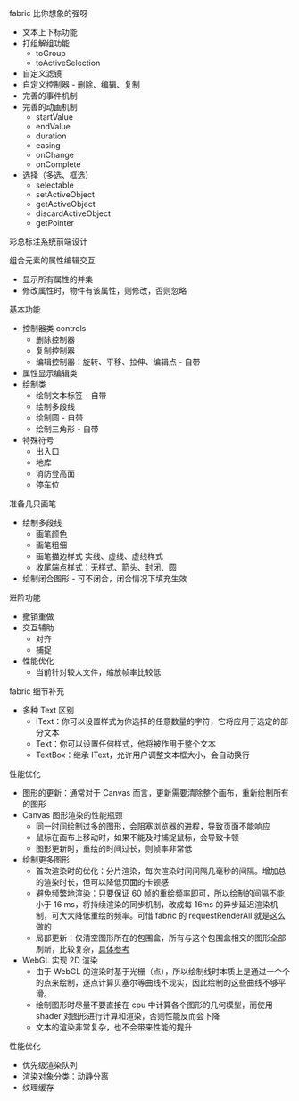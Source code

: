 fabric 比你想象的强呀
* 文本上下标功能
* 打组解组功能
  * toGroup
  * toActiveSelection
* 自定义滤镜
* 自定义控制器 - 删除、编辑、复制
* 完善的事件机制
* 完善的动画机制
  * startValue
  * endValue
  * duration
  * easing
  * onChange
  * onComplete
* 选择（多选、框选）
  * selectable
  * setActiveObject
  * getActiveObject
  * discardActiveObject
  * getPointer

彩总标注系统前端设计

组合元素的属性编辑交互
* 显示所有属性的并集
* 修改属性时，物件有该属性，则修改，否则忽略

基本功能
* 控制器类 controls
  * 删除控制器
  * 复制控制器
  * 编辑控制器：旋转、平移、拉伸、编辑点 - 自带
* 属性显示编辑类
* 绘制类
  * 绘制文本标签 - 自带
  * 绘制多段线
  * 绘制圆 - 自带
  * 绘制三角形 - 自带
* 特殊符号
  * 出入口
  * 地库
  * 消防登高面
  * 停车位

准备几只画笔
* 绘制多段线
  * 画笔颜色
  * 画笔粗细
  * 画笔描边样式 实线、虚线、虚线样式
  * 收尾端点样式：无样式、箭头、封闭、圆
* 绘制闭合图形 - 可不闭合，闭合情况下填充生效

进阶功能
* 撤销重做
* 交互辅助
  * 对齐
  * 捕捉
* 性能优化
  * 当前针对较大文件，缩放帧率比较低

fabric 细节补充
* 多种 Text 区别
  * IText：你可以设置样式为你选择的任意数量的字符，它将应用于选定的部分文本
  * Text：你可以设置任何样式，他将被作用于整个文本
  * TextBox：继承 IText，允许用户调整文本框大小，会自动换行

性能优化
* 图形的更新：通常对于 Canvas 而言，更新需要清除整个画布，重新绘制所有的图形
* Canvas 图形渲染的性能瓶颈
  * 同一时间绘制过多的图形，会阻塞浏览器的进程，导致页面不能响应
  * 鼠标在画布上移动时，如果不能及时捕捉鼠标，会导致卡顿
  * 图形更新时，重绘的时间过长，则帧率非常低
* 绘制更多图形
  * 首次渲染时的优化：分片渲染，每次渲染时间间隔几毫秒的间隔。增加总的渲染时长，但可以降低页面的卡顿感
  * 避免频繁地渲染：只要保证 60 帧的重绘频率即可，所以绘制的间隔不能小于 16 ms，将持续渲染的同步机制，改成每 16ms 的异步延迟渲染机制，可大大降低重绘的频率。可惜 fabric 的 requestRenderAll 就是这么做的
  * 局部更新：仅清空图形所在的包围盒，所有与这个包围盒相交的图形全部刷新，比较复杂，[具体参考](https://www.yuque.com/antv/ou292n/pcgt5g)
* WebGL 实现 2D 渲染
  * 由于 WebGL 的渲染时基于光栅（点），所以绘制线时本质上是通过一个个的点来绘制，逐点计算贝塞尔等曲线不现实，因此绘制的这些曲线不够平滑。
  * 绘制图形时尽量不要直接在 cpu 中计算各个图形的几何模型，而使用 shader 对图形进行计算和渲染，否则性能反而会下降
  * 文本的渲染非常复杂，也不会带来性能的提升

性能优化
* 优先级渲染队列
* 渲染对象分类：动静分离
* 纹理缓存